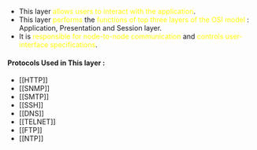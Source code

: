 - This layer <span style="color:#fffd01">allows users to interact with the application</span>.
- This layer <span style="color:#fffd01">performs</span> the<span style="color:#fffd01"> functions of top three layers of the OSI model </span>: Application, Presentation and Session layer.
- It is <span style="color:#fffd01">responsible for node-to-node communication</span> and <span style="color:#fffd01">controls user-interface specifications</span>.

#### Protocols Used in This layer :

- [[HTTP]]
- [[SNMP]]
- [[SMTP]] 
- [[SSH]]
- [[DNS]] 
- [[TELNET]] 
- [[FTP]]
- [[NTP]] 